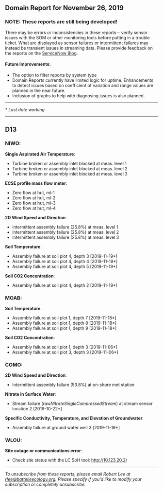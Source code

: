 ## Domain Report for November 26, 2019


### NOTE: These reports are still being developed!
There may be errors or inconsistencies in these reports-- verify sensor issues with the SOM or other monitoring tools before putting in a trouble ticket. What are displayed as sensor failures or intermittent failures may instead be transient issues in streaming data.
Please provide feedback on the reports on the [ServiceNow Blog](https://neon.service-now.com/community?id=community_blog&sys_id=9b4fbe8adbed734017ecf9041d9619be).

#### Future Improvements: 
 - The option to filter reports by system type 
 - Domain Reports currently have limited logic for uptime. Enhancements to detect issues based on coefficient of variation and range values are planned in the near future.
 - Inclusion of graphs to help with diagnosing issues is also planned.

***

_* Last date working_

***
## D13

### NIWO:

**Single Aspirated Air Temperature**:
 - Turbine broken or assembly inlet blocked at meas. level 1
 - Turbine broken or assembly inlet blocked at meas. level 2
 - Turbine broken or assembly inlet blocked at meas. level 3

**ECSE profile mass flow meter**:
 - Zero flow at hut, ml-1
 - Zero flow at hut, ml-2
 - Zero flow at hut, ml-3
 - Zero flow at hut, ml-4

**2D Wind Speed and Direction**:
 - Intermittent assembly failure (25.8%) at meas. level 1
 - Intermittent assembly failure (25.8%) at meas. level 2
 - Intermittent assembly failure (25.8%) at meas. level 3

**Soil Temperature**:
 - Assembly failure at soil plot 4, depth 3 [2019-11-19*]
 - Assembly failure at soil plot 4, depth 4 [2019-11-19*]
 - Assembly failure at soil plot 4, depth 5 [2019-11-19*]

**Soil CO2 Concentration**:
 - Assembly failure at soil plot 4, depth 2 [2019-11-19*]

### MOAB:

**Soil Temperature**:
 - Assembly failure at soil plot 1, depth 7 [2019-11-18*]
 - Assembly failure at soil plot 1, depth 8 [2019-11-18*]
 - Assembly failure at soil plot 1, depth 9 [2019-11-18*]

**Soil CO2 Concentration**:
 - Assembly failure at soil plot 1, depth 3 [2019-11-06*]
 - Assembly failure at soil plot 3, depth 3 [2019-11-06*]

### COMO:

**2D Wind Speed and Direction**:
 - Intermittent assembly failure (53.8%) at on-shore met station

**Nitrate in Surface Water**:
 - Stream failure (_rawNitrateSingleCompressedStream_) at stream sensor location 2 [2019-10-22*]

**Specific Conductivity, Temperature, and Elevation of Groundwater**:
 - Assembly failure at ground water well 3 [2019-11-19*]

### WLOU:

**Site outage or communications error**:
 - Check site status with the LC SoH tool: http://10.123.20.2/

***

_To unsubscribe from these reports, please email Robert Lee at rlee@battelleecology.org. Please specify if you'd like to modify your subscription or completely unsubscribe._
